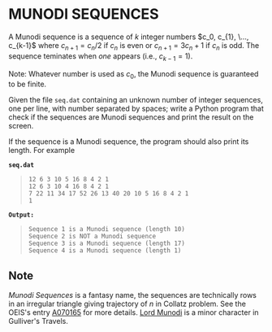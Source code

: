 # MUNODI SEQUENCES

A Munodi sequence is a sequence of $k$ integer numbers $c_0, c_{1}, \..., c_{k-1}$ where $c_{n+1} = c_{n}/2$ if $c_{n}$ is even or $c_{n+1} = 3 c_{n}+1$ if $c_{n}$ is odd. The sequence teminates when *one* appears (i.e., $c_{k-1} = 1$).

Note: Whatever number is used as $c_0$, the Munodi sequence is guaranteed to be finite.

Given the file `seq.dat` containing an unknown number of integer sequences, one per line, with number separated by spaces; write a Python program that check if the sequences are Munodi sequences and print the result on the screen.

If the sequence is a Munodi sequence, the program should also print its length. For example

**`seq.dat`**  
> `12 6 3 10 5 16 8 4 2 1`  
> `12 6 3 10 4 16 8 4 2 1`  
> `7 22 11 34 17 52 26 13 40 20 10 5 16 8 4 2 1`  
> `1`  

**`Output:`**  
> `Sequence 1 is a Munodi sequence (length 10)`  
> `Sequence 2 is NOT a Munodi sequence`  
> `Sequence 3 is a Munodi sequence (length 17)`  
> `Sequence 4 is a Munodi sequence (length 1)`  

## Note

*Munodi Sequences* is a fantasy name, the sequences are technically rows in an irregular triangle giving trajectory of $n$ in Collatz problem. See the OEIS's entry [A070165](https://oeis.org/A070165) for more details. [Lord Munodi](https://www.sparknotes.com/lit/gulliver/character/lord-munodi/) is a minor character in Gulliver's Travels.
